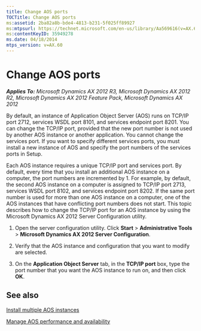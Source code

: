 ```yaml
---
title: Change AOS ports
TOCTitle: Change AOS ports
ms:assetid: 2ba82a8b-bde4-4813-b231-5f025ff89927
ms:mtpsurl: https://technet.microsoft.com/en-us/library/Aa569616(v=AX.60)
ms:contentKeyID: 35949278
ms.date: 04/18/2014
mtps_version: v=AX.60
---
```


# Change AOS ports 


_**Applies To:** Microsoft Dynamics AX 2012 R3, Microsoft Dynamics AX 2012 R2, Microsoft Dynamics AX 2012 Feature Pack, Microsoft Dynamics AX 2012_

By default, an instance of Application Object Server (AOS) runs on TCP/IP port 2712, services WSDL port 8101, and services endpoint port 8201. You can change the TCP/IP port, provided that the new port number is not used by another AOS instance or another application. You cannot change the services port. If you want to specify different services ports, you must install a new instance of AOS and specify the port numbers of the services ports in Setup.

Each AOS instance requires a unique TCP/IP port and services port. By default, every time that you install an additional AOS instance on a computer, the port numbers are incremented by 1. For example, by default, the second AOS instance on a computer is assigned to TCP/IP port 2713, services WSDL port 8102, and services endpoint port 8202. If the same port number is used for more than one AOS instance on a computer, one of the AOS instances that have conflicting port numbers does not start. This topic describes how to change the TCP/IP port for an AOS instance by using the Microsoft Dynamics AX 2012 Server Configuration utility.

1.  Open the server configuration utility. Click **Start** \> **Administrative Tools** \> **Microsoft Dynamics AX 2012 Server Configuration**.

2.  Verify that the AOS instance and configuration that you want to modify are selected.

3.  On the **Application Object Server** tab, in the **TCP/IP port** box, type the port number that you want the AOS instance to run on, and then click **OK**.

## See also

[Install multiple AOS instances](install-multiple-aos-instances.md)

[Manage AOS performance and availability](manage-aos-performance-and-availability.md)

  


